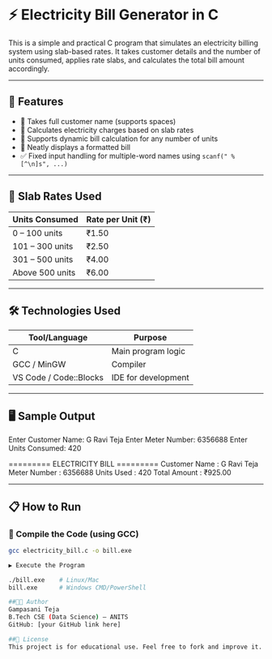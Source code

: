 # ⚡ Electricity Bill Generator in C

This is a simple and practical C program that simulates an electricity billing system using slab-based rates. It takes customer details and the number of units consumed, applies rate slabs, and calculates the total bill amount accordingly.

---

## 📌 Features

- 👤 Takes full customer name (supports spaces)
- 🔢 Calculates electricity charges based on slab rates
- 🧮 Supports dynamic bill calculation for any number of units
- 🧾 Neatly displays a formatted bill
- ✅ Fixed input handling for multiple-word names using `scanf(" %[^\n]s", ...)`

---

## 🧠 Slab Rates Used

| Units Consumed     | Rate per Unit (₹) |
|--------------------|------------------|
| 0 – 100 units      | ₹1.50            |
| 101 – 300 units    | ₹2.50            |
| 301 – 500 units    | ₹4.00            |
| Above 500 units    | ₹6.00            |

---

## 🛠️ Technologies Used

| Tool/Language | Purpose                        |
|---------------|--------------------------------|
| C             | Main program logic             |
| GCC / MinGW   | Compiler                       |
| VS Code / Code::Blocks | IDE for development   |

---

## 🖥️ Sample Output

Enter Customer Name: G Ravi Teja
Enter Meter Number: 6356688
Enter Units Consumed: 420

========= ELECTRICITY BILL =========
Customer Name : G Ravi Teja
Meter Number : 6356688
Units Used : 420
Total Amount : ₹925.00


---

## 📋 How to Run

### 🔧 Compile the Code (using GCC)

```bash
gcc electricity_bill.c -o bill.exe

▶️ Execute the Program

./bill.exe    # Linux/Mac
bill.exe      # Windows CMD/PowerShell

##👨‍💻 Author
Gampasani Teja
B.Tech CSE (Data Science) – ANITS
GitHub: [your GitHub link here]

##🧾 License
This project is for educational use. Feel free to fork and improve it.
